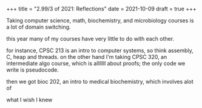 +++
title = "2.99/3 of 2021: Reflections"
date = 2021-10-09
draft = true
+++

Taking computer science, math, biochemistry, and microbiology courses is a lot of domain switching. 

this year many of my courses have very little to do with each other. 

for instance, CPSC 213 is an intro to computer systems, so think assembly, C, heap and threads. on the other hand I'm taking CPSC 320, an intermediate algo course, which is alllllll about proofs; the only code we write is pseudocode. 

then we got bioc 202, an intro to medical biochemistry, which involves alot of 

what I wish I knew